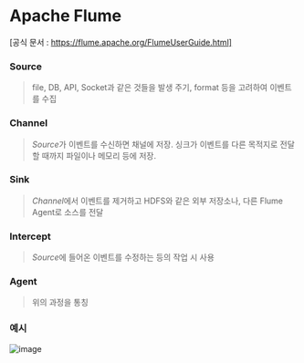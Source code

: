 # Apache Flume
[공식 문서 : https://flume.apache.org/FlumeUserGuide.html]

### Source
> file, DB, API, Socket과 같은 것들을 발생 주기, format 등을 고려하여 이벤트를 수집
### Channel
> *Source*가 이벤트를 수신하면  채널에 저장. 싱크가 이벤트를 다른 목적지로 전달할 때까지 파일이나 메모리 등에 저장.
### Sink
> *Channel*에서 이벤트를 제거하고 HDFS와 같은 외부 저장소나, 다른 Flume Agent로 소스를 전달
### Intercept
> *Source*에 들어온 이벤트를 수정하는 등의 작업 시 사용
### Agent
> 위의 과정을 통칭


### 예시

![image](https://user-images.githubusercontent.com/43158502/127336307-cdf06352-1d04-4321-b94b-54f1b7f659a8.png)



